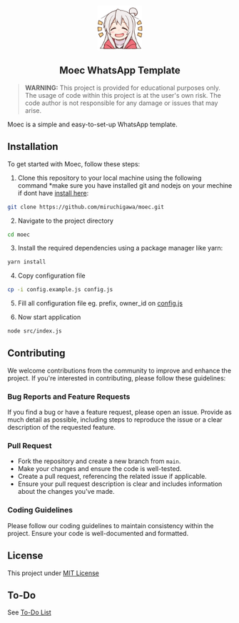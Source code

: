 <center>
  <img width="100px" src="/assets/moe.png" />
  <h2> Moec WhatsApp Template </h2>
</center>


> **WARNING:** This project is provided for educational purposes only.
> The usage of code within this project is at the user's own risk.
> The code author is not responsible for any damage or issues that may arise.

Moec is a simple and easy-to-set-up WhatsApp template.

## Installation
To get started with Moec, follow these steps:

1. Clone this repository to your local machine using the following command *make sure you have installed git and nodejs on your mechine if dont have [install here](/guide/install.md):
``` bash
git clone https://github.com/miruchigawa/moec.git
```

2. Navigate to the project directory
``` bash
cd moec
```

3. Install the required dependencies using a package manager like yarn:
``` bash
yarn install 
```

4. Copy configuration file
``` bash 
cp -i config.example.js config.js
```

5. Fill all configuration file eg. prefix, owner_id on [config.js](/src/config.example.js)

6. Now start application
``` bash
node src/index.js
```

## Contributing
We welcome contributions from the community to improve and enhance the project. If you're interested in contributing, please follow these guidelines:

### Bug Reports and Feature Requests
If you find a bug or have a feature request, please open an issue. Provide as much detail as possible, including steps to reproduce the issue or a clear description of the requested feature.

### Pull Request
* Fork the repository and create a new branch from `main`.
* Make your changes and ensure the code is well-tested.
* Create a pull request, referencing the related issue if applicable.
* Ensure your pull request description is clear and includes information about the changes you've made.

### Coding Guidelines
Please follow our coding guidelines to maintain consistency within the project. Ensure your code is well-documented and formatted.

## License
This project under [MIT License](/LICENSE)

## To-Do
See [To-Do List](/guide/todo.md)